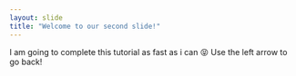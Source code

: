 ```yaml
---
layout: slide
title: "Welcome to our second slide!"
---
```

I am going to complete this tutorial as fast as i can :stuck_out_tongue_closed_eyes: 
Use the left arrow to go back!
